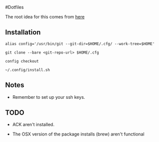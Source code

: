 #Dotfiles

The root idea for this comes from [here](https://developer.atlassian.com/blog/2016/02/best-way-to-store-dotfiles-git-bare-repo/)

## Installation

```
alias config='/usr/bin/git --git-dir=$HOME/.cfg/ --work-tree=$HOME'

git clone --bare <git-repo-url> $HOME/.cfg

config checkout

~/.config/install.sh
```

## Notes

 - Remember to set up your ssh keys.

## TODO
 - ACK aren't installed.

 - The OSX version of the package installs (brew) aren't functional

